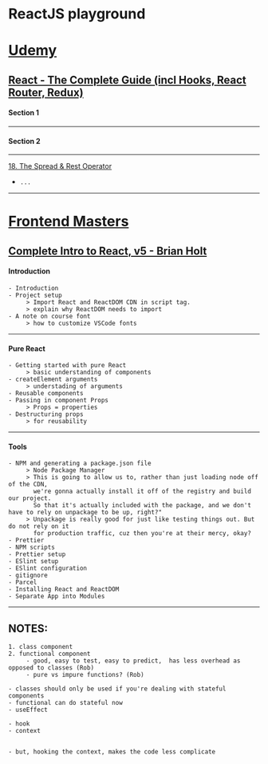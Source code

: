 # ReactJS playground

# [Udemy](https://www.udemy.com/)

## [React - The Complete Guide (incl Hooks, React Router, Redux)](https://www.udemy.com/course/react-the-complete-guide-incl-redux/)

#### Section 1

---

#### Section 2

---

[18. The Spread & Rest Operator](https://www.udemy.com/course/react-the-complete-guide-incl-redux/learn/lecture/8211796#overview)

- `...`

---

# [Frontend Masters](https://frontendmasters.com/)

## [Complete Intro to React, v5 - Brian Holt](https://frontendmasters.com/courses/complete-react-v5/)

#### Introduction

```
- Introduction
- Project setup
     > Import React and ReactDOM CDN in script tag.
     > explain why ReactDOM needs to import
- A note on course font
     > how to customize VSCode fonts
```

---

#### Pure React

```
- Getting started with pure React
     > basic understanding of components
- createElement arguments
     > understading of arguments
- Reusable components
- Passing in component Props
     > Props = properties
- Destructuring props
     > for reusability
```

---

#### Tools

```
- NPM and generating a package.json file
     > Node Package Manager
     > This is going to allow us to, rather than just loading node off of the CDN,
       we're gonna actually install it off of the registry and build our project.
       So that it's actually included with the package, and we don't have to rely on unpackage to be up, right?"
     > Unpackage is really good for just like testing things out. But do not rely on it
       for production traffic, cuz then you're at their mercy, okay?
- Prettier
- NPM scripts
- Prettier setup
- ESlint setup
- ESlint configuration
- gitignore
- Parcel
- Installing React and ReactDOM
- Separate App into Modules
```

---

## NOTES:

```
1. class component
2. functional component
     - good, easy to test, easy to predict,  has less overhead as opposed to classes (Rob)
     - pure vs impure functions? (Rob)

- classes should only be used if you're dealing with stateful components
- functional can do stateful now
- useEffect

- hook
- context


- but, hooking the context, makes the code less complicate
```
